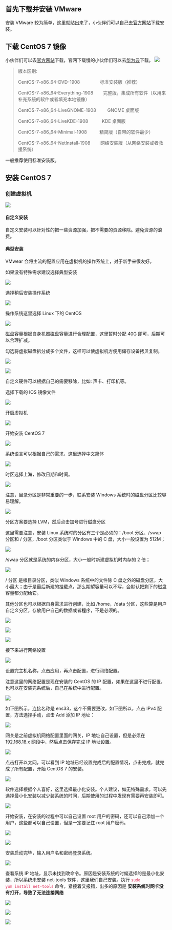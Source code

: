 ## 首先下载并安装 VMware

安装 VMware 较为简单，这里就贴出来了，小伙伴们可以自己去[官方网站](https://www.vmware.com)下载安装。

## 下载 CentOS 7 镜像

小伙伴们可以去[官方网站](http://isoredirect.centos.org/centos/7/isos/x86_64/)下载，官网下载慢的小伙伴们可以去[华为云](http://mirrors.huaweicloud.com/centos/7.7.1908/isos/x86_64/)下载。
![](https://img2018.cnblogs.com/blog/1326851/202001/1326851-20200116175040894-594174732.png)

>版本区别:
>
> CentOS-7-x86_64-DVD-1908                   标准安装版（推荐）
>
> CentOS-7-x86_64-Everything-1908            完整版，集成所有软件（以用来补充系统的软件或者填充本地镜像）
>
> CentOS-7-x86_64-LiveGNOME-1908             GNOME 桌面版  
>
> CentOS-7-x86_64-LiveKDE-1908               KDE 桌面版  
>
> CentOS-7-x86_64-Minimal-1908               精简版（自带的软件最少）
>
> CentOS-7-x86_64-NetInstall-1908            网络安装版（从网络安装或者救援系统）


一般推荐使用标准安装版。

## 安装 CentOS 7

### 创建虚拟机

![](https://img2018.cnblogs.com/blog/1326851/202001/1326851-20200116175159116-830143271.png)

#### 自定义安装

自定义安装可以针对性的把一些资源加强，把不需要的资源移除。避免资源的浪费。

#### 典型安装

VMwear 会将主流的配置应用在虚拟机的操作系统上，对于新手来很友好。

如果没有特殊需求建议选择典型安装

![](https://img2018.cnblogs.com/blog/1326851/202001/1326851-20200116175243466-1590414318.png)

选择稍后安装操作系统

![](https://img2018.cnblogs.com/blog/1326851/202001/1326851-20200116175628551-243479869.png)

操作系统这里选择 Linux 下的 CentOS

![](https://img2018.cnblogs.com/blog/1326851/202001/1326851-20200116175813967-1520894812.png)

磁盘容量根据自身机器磁盘容量进行合理配置，这里暂时分配 40G 即可，后期可以合理扩减。

勾选将虚拟磁盘拆分成多个文件，这样可以使虚拟机方便用储存设备拷贝复制。

![](https://img2018.cnblogs.com/blog/1326851/202001/1326851-20200116175958503-259976874.png)

![](https://img2018.cnblogs.com/blog/1326851/202001/1326851-20200116180135894-710157707.png)

自定义硬件可以根据自己的需要移除，比如: 声卡、打印机等。

选择下载的 IOS 镜像文件

![](https://img2018.cnblogs.com/blog/1326851/202001/1326851-20200116180301159-507019049.png)

开启虚拟机

![](https://img2018.cnblogs.com/blog/1326851/202001/1326851-20200116180421957-438150051.png)

开始安装 CentOS 7

![](https://img2018.cnblogs.com/blog/1326851/202001/1326851-20200116180752301-1459080106.png)

系统语言可以根据自己的需求，这里选择中文简体

![](https://img2018.cnblogs.com/blog/1326851/202001/1326851-20200116180845313-1794516526.png)

时区选择上海，修改日期和时间。

![](https://img2018.cnblogs.com/blog/1326851/202001/1326851-20200116180938810-1283686676.png)

注意，目录分区是非常重要的一步，联系安装 Windows 系统时的磁盘分区比较容易理解。

![](https://img2018.cnblogs.com/blog/1326851/202001/1326851-20200116181024733-93406783.png)

分区方案要选择 LVM，然后点击加号进行磁盘分区

这里需要注意，安装 Linux 系统时的分区有三个是必须的：/boot 分区、/swap 分区和 / 分区，/boot 分区类似于 Windows 中的 C 盘，大小一般设置为 512M；

![](https://img2018.cnblogs.com/blog/1326851/202001/1326851-20200116181145929-1590235116.png)

/swap 分区就是系统的内存分区，大小一般时新建虚拟机时内存的 2 倍；

![](https://img2018.cnblogs.com/blog/1326851/202001/1326851-20200116181218094-895819621.png)

/ 分区 是根目录分区，类似 Windows 系统中的文件除 C 盘之外的磁盘分区，大小最大；由于是最后新建的挂载点，那么期望容量可以不写，会默认把剩下的磁盘容量都分配给它。

其他分区也可以根据自身需求进行创建，比如 /home，/data 分区，这些算是用户自定义分区，存放用户自己的数据或者程序，不是必须的。

![](https://img2018.cnblogs.com/blog/1326851/202001/1326851-20200116181244734-62701441.png)

![](https://img2018.cnblogs.com/blog/1326851/202001/1326851-20200116181329397-2082342035.png)

![](https://img2018.cnblogs.com/blog/1326851/202001/1326851-20200116181359810-1155591263.png)

接下来进行网络设置

![](https://img2018.cnblogs.com/blog/1326851/202001/1326851-20200116181514996-519272536.png)

设置完主机名称，点击应用，再点击配置，进行网络配置。

注意这里的网络配置是现在安装的 CentOS 的 IP 配置，如果在这里不进行配置，也可以在安装完系统后，自己在系统中进行配置。

![](https://img2018.cnblogs.com/blog/1326851/202001/1326851-20200116181613378-858249149.png)

如下图所示，连接名称是 ens33，这个不需要更改，如下图所以，点击 IPv4 配置，方法选择手动，点击 Add 添加 IP 地址：

![](https://img2018.cnblogs.com/blog/1326851/202001/1326851-20200116181835073-2046751235.png)

网关是之前虚拟机网络配置里面的网关，IP 地址自己设置，但是必须在 192.168.18.x 网段中，然后点击保存完成 IP 地址设置。

![](https://img2018.cnblogs.com/blog/1326851/202001/1326851-20200116182110681-637004631.png)

点击打开以太网，可以看到 IP 地址已经设置完成后的配置情况，点击完成，就完成了所有配置，开始 CentOS 7 的安装。

![](https://img2018.cnblogs.com/blog/1326851/202001/1326851-20200116183023936-676389996.png)

软件选择根据个人喜好，这里选择最小化安装。个人建议，如无特殊需求，可以先选择最小化安装以减少装系统的时间，后期使用的过程中发现有需要再安装即可。

![](https://img2018.cnblogs.com/blog/1326851/202001/1326851-20200116183127887-1767177484.png)

开始安装，在安装的过程中可以自己设置 root 用户的密码，还可以自己添加一个用户，这些都可以自己设置，但是一定要记住 root 用户密码。

![](https://img2018.cnblogs.com/blog/1326851/202001/1326851-20200116183214194-1153147934.png)

![](https://img2018.cnblogs.com/blog/1326851/202001/1326851-20200116183239671-555269572.png)

安装启动完毕，输入用户名和密码登录系统。

![](https://img2018.cnblogs.com/blog/1326851/202001/1326851-20200116183344667-835846246.png)

查看系统 IP 地址，显示未找到改命令。原因是安装系统的时候选择的是最小化安装，所以系统未安装 net-tools 软件，这里我们自己安装。执行 <code><font color="#de2c58">sudo yum install net-tools</font></code> 命令，紧接着又报错，出多的原因是 **安装系统时网卡没有打开，导致了无法连接网络**

![](https://img2018.cnblogs.com/blog/1326851/202001/1326851-20200116183424055-970240701.png)

![](https://img2018.cnblogs.com/blog/1326851/202001/1326851-20200116183645671-1073100919.png)

![](https://img2018.cnblogs.com/blog/1326851/202001/1326851-20200116184034049-898978228.png)
